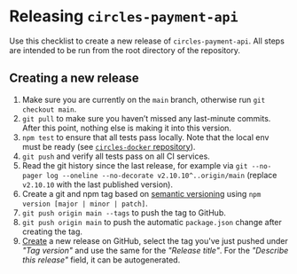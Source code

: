 # Releasing `circles-payment-api`

Use this checklist to create a new release of `circles-payment-api`. All steps are intended to be run from the root directory of the repository.

## Creating a new release

1. Make sure you are currently on the `main` branch, otherwise run `git checkout main`.
2. `git pull` to make sure you haven’t missed any last-minute commits. After this point, nothing else is making it into this version.
3. `npm test` to ensure that all tests pass locally. Note that the local env must be ready (see [`circles-docker` repository](https://github.com/CirclesUBI/circles-docker)).
4. `git push` and verify all tests pass on all CI services.
5. Read the git history since the last release, for example via `git --no-pager log --oneline --no-decorate v2.10.10^..origin/main` (replace `v2.10.10` with the last published version).
6. Create a git and npm tag based on [semantic versioning](https://semver.org/) using `npm version [major | minor | patch]`.
7. `git push origin main --tags` to push the tag to GitHub.
8. `git push origin main` to push the automatic `package.json` change after creating the tag.
9. [Create](https://github.com/CirclesUBI/circles-payment-api/releases/new) a new release on GitHub, select the tag you've just pushed under _"Tag version"_ and use the same for the _"Release title"_. For the _"Describe this release"_ field, it can be autogenerated.
